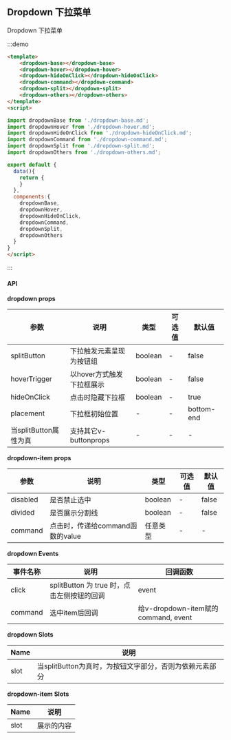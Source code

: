 ## Dropdown 下拉菜单

Dropdown 下拉菜单

:::demo 
```html
<template>
    <dropdown-base></dropdown-base>
    <dropdown-hover></dropdown-hover>
    <dropdown-hideOnClick></dropdown-hideOnClick>
    <dropdown-command></dropdown-command>
    <dropdown-split></dropdown-split>
    <dropdown-others></dropdown-others>
</template>
<script>

import dropdownBase from './dropdown-base.md';
import dropdownHover from './dropdown-hover.md';
import dropdownHideOnClick from './dropdown-hideOnClick.md';
import dropdownCommand from './dropdown-command.md';
import dropdownSplit from './dropdown-split.md';
import dropdownOthers from './dropdown-others.md';

export default {
  data(){
    return {
    }
  },
  components:{
    dropdownBase,
    dropdownHover,
    dropdownHideOnClick,
    dropdownCommand,
    dropdownSplit,
    dropdownOthers
  }
}
</script>
```
:::



#### API

**dropdown props**

| 参数      | 说明          | 类型      | 可选值                           | 默认值  |
|---------- |-------------- |---------- |--------------------------------  |-------- |
| splitButton | 下拉触发元素呈现为按钮组 | boolean | - | false |
| hoverTrigger | 以hover方式触发下拉框展示 | boolean | - | false |
| hideOnClick | 点击时隐藏下拉框 | boolean | - | true |
| placement | 下拉框初始位置 | - | - | bottom-end |
| 当splitButton属性为真 | 支持其它v-buttonprops | - | - | - |

**dropdown-item props**

| 参数      | 说明          | 类型      | 可选值                           | 默认值  |
|---------- |-------------- |---------- |--------------------------------  |-------- |
| disabled | 是否禁止选中 | boolean | - | false |
| divided | 是否展示分割线 | boolean | - | false |
| command | 点击时，传递给command函数的value | 任意类型 | - | - |

**dropdown Events**

| 事件名称 | 说明 | 回调函数 |
|---------- |-------- |-------- |
| click | splitButton 为 true 时，点击左侧按钮的回调 | event |
| command | 选中item后回调 | 给v-dropdown-item赋的command, event |

**dropdown Slots**

| Name | 说明 |
|---------- |-------- |
| slot | 当splitButton为真时，为按钮文字部分，否则为依赖元素部分 |

**dropdown-item Slots**

| Name | 说明 |
|---------- |-------- |
| slot | 展示的内容 |
